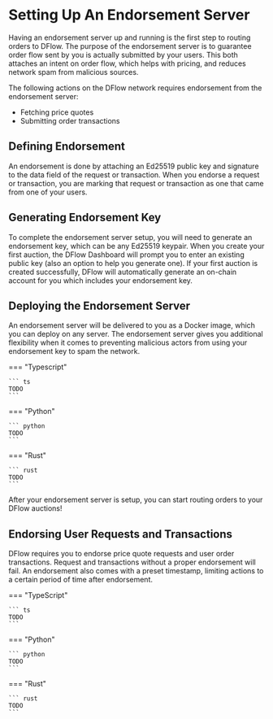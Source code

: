 # Setting Up An Endorsement Server

Having an endorsement server up and running is the first step to routing orders to DFlow. The purpose of the endorsement server is to guarantee order flow sent by you is actually submitted by your users. This both attaches an intent on order flow, which helps with pricing, and reduces network spam from malicious sources.

The following actions on the DFlow network requires endorsement from the endorsement server:

- Fetching price quotes
- Submitting order transactions

## Defining Endorsement

An endorsement is done by attaching an Ed25519 public key and signature to the data field of the request or transaction. When you endorse a request or transaction, you are marking that request or transaction as one that came from one of your users.

## Generating Endorsement Key

To complete the endorsement server setup, you will need to generate an endorsement key, which can be any Ed25519 keypair. When you create your first auction, the DFlow Dashboard will prompt you to enter an existing public key (also an option to help you generate one). If your first auction is created successfully, DFlow will automatically generate an on-chain account for you which includes your endorsement key.

## Deploying the Endorsement Server

An endorsement server will be delivered to you as a Docker image, which you can deploy on any server. The endorsement server gives you additional flexibility when it comes to preventing malicious actors from using your endorsement key to spam the network.

=== "Typescript"

    ``` ts
    TODO
    ```

=== "Python"

    ``` python
    TODO
    ```

=== "Rust"

    ``` rust
    TODO
    ```

After your endorsement server is setup, you can start routing orders to your DFlow auctions!

## Endorsing User Requests and Transactions

DFlow requires you to endorse price quote requests and user order transactions. Request and transactions without a proper endorsement will fail. An endorsement also comes with a preset timestamp, limiting actions to a certain period of time after endorsement.

=== "TypeScript"

    ``` ts
    TODO
    ```

=== "Python"

    ``` python
    TODO
    ```

=== "Rust"

    ``` rust
    TODO
    ```
